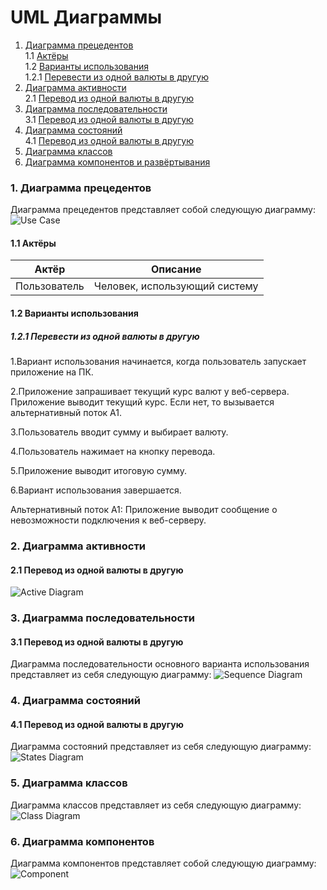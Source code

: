 # UML Диаграммы
1. [Диаграмма прецедентов](#1)<br>
1.1 [Актёры](#1.1)<br>
1.2 [Варианты использования](#1.2)<br>
1.2.1 [Перевести из одной валюты в другую](#1.2.1)<br>
2. [Диаграмма активности](#2)<br>
2.1 [Перевод из одной валюты в другую](#2.1)<br>
3. [Диаграмма последовательности](#3)<br>
3.1 [Перевод из одной валюты в другую](#3.1)<br>
4. [Диаграмма состояний](#4)<br>
4.1 [Перевод из одной валюты в другую](#4.1)<br>
5. [Диаграмма классов](#5)
6. [Диаграмма компонентов и развёртывания](#6)<br>

### 1. Диаграмма прецедентов<a name="1"></a>
Диаграмма прецедентов представляет собой следующую диаграмму: 
![Use Case](https://github.com/Vanya112/CurrencyConverter/blob/master/Documentation/Diagrams/UseCase/FunctionalRequirements.png)
#### 1.1 Актёры<a name="1.1"></a>

Актёр | Описание
--- | ---
Пользователь|Человек, использующий систему

#### 1.2 Варианты использования<a name="1.2"></a>

##### 1.2.1 Перевести из одной валюты в другую<a name="1.2.1">
1.Вариант использования начинается, когда пользователь запускает приложение на ПК.

2.Приложение запрашивает текущий курс валют у веб-сервера.
Приложение выводит текущий курс. Если нет, то вызывается альтернативный поток А1.

3.Пользователь вводит сумму и выбирает валюту.
 
4.Пользователь нажимает на кнопку перевода.

5.Приложение выводит итоговую сумму.

6.Вариант использования завершается.

Альтернативный поток А1: Приложение выводит сообщение о невозможности подключения к веб-серверу.
</a>

### 2. Диаграмма активности<a name="2"></a>
#### 2.1 Перевод из одной валюты в другую<a name="2.1"></a>
![Active Diagram](https://github.com/Vanya112/CurrencyConverter/blob/master/Documentation/Diagrams/Activity/ActivityDiagram.png)
  
### 3. Диаграмма последовательности<a name="3"></a>
#### 3.1 Перевод из одной валюты в другую<a name="3.1"></a>
Диаграмма последовательности основного варианта использования представляет из себя следующую диаграмму:
![Sequence Diagram](https://github.com/Vanya112/CurrencyConverter/blob/master/Documentation/Diagrams/Sequence/SequenceDiagram.png)

### 4. Диаграмма состояний<a name="4"></a>
#### 4.1 Перевод из одной валюты в другую<a name="4.1"></a>
Диаграмма состояний представляет из себя следующую диаграмму:
![States Diagram](https://github.com/Vanya112/CurrencyConverter/blob/master/Documentation/Diagrams/State/StatesDiagram.png)

### 5. Диаграмма классов<a name="5"></a>
Диаграмма классов представляет из себя следующую диаграмму:
![Class Diagram](https://github.com/Vanya112/CurrencyConverter/blob/master/Documentation/Diagrams/Class/ClassDiagram.png)

### 6. Диаграмма компонентов<a name="6"></a>
Диаграмма компонентов представляет собой следующую диаграмму: 
![Component](https://github.com/Vanya112/CurrencyConverter/blob/master/Documentation/Diagrams/Component/ComponentDiagram.png)

